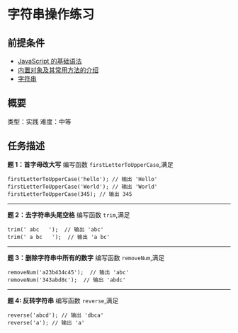 # 字符串操作练习
## 前提条件  
* [JavaScript 的基础语法](http://www.jianshu.com/p/162f37ffbb1a)
* [内置对象及其常用方法的介绍](http://www.jianshu.com/p/92fc2c512de4)
* [字符串](http://www.jianshu.com/p/4070c32f5b2a)

## 概要
类型：实践
难度：中等  

## 任务描述
**题 1：首字母改大写**
编写函数 `firstLetterToUpperCase`,满足
```
firstLetterToUpperCase('hello'); // 输出 'Hello'
firstLetterToUpperCase('World'); // 输出 'World'
firstLetterToUpperCase(345); // 输出 345
```

***

**题 2：去字符串头尾空格**
编写函数  `trim`,满足
```
trim(' abc   ');  // 输出 'abc'
trim(' a bc   ');  // 输出 'a bc'
```

***


**题 3：删除字符串中所有的数字**
编写函数 `removeNum`,满足
```
removeNum('a23b434c45');  // 输出 'abc'
removeNum('343abd8c');  // 输出 'abdc'
```

***

**题 4: 反转字符串**
编写函数 `reverse`,满足
```
reverse('abcd'); // 输出 'dbca'
reverse('a'); // 输出 'a'
```

